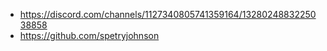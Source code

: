 - https://discord.com/channels/1127340805741359164/1328024883225038858
- https://github.com/spetryjohnson
